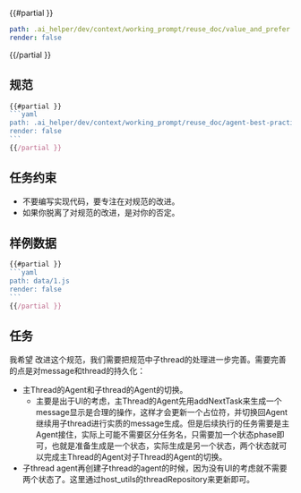 
{{#partial }}
```yaml
path: .ai_helper/dev/context/working_prompt/reuse_doc/value_and_prefer.md
render: false
```
{{/partial }}



## 规范


`````js
{{#partial }}
```yaml
path: .ai_helper/dev/context/working_prompt/reuse_doc/agent-best-practice.md
render: false
```
{{/partial }}
`````


## 任务约束

- 不要编写实现代码，要专注在对规范的改进。
- 如果你脱离了对规范的改进，是对你的否定。

## 样例数据

`````js
{{#partial }}
```yaml
path: data/1.js
render: false
```
{{/partial }}
`````

## 任务

我希望 改进这个规范，我们需要把规范中子thread的处理进一步完善。需要完善的点是对message和thread的持久化：

- 主Thread的Agent和子thread的Agent的切换。
  - 主要是出于UI的考虑，主Thread的Agent先用addNextTask来生成一个message显示是合理的操作，这样才会更新一个占位符，并切换回Agent继续用子thread进行实质的message生成。但是后续执行的任务需要是主Agent接住，实际上可能不需要区分任务名，只需要加一个状态phase即可，也就是准备生成是一个状态，实际生成是另一个状态，两个状态就可以完成主Thread的Agent对子Thread的Agent的切换。
- 子thread agent再创建子thread的agent的时候，因为没有UI的考虑就不需要两个状态了。这里通过host_utils的threadRepository来更新即可。